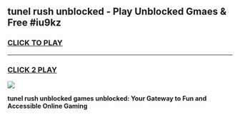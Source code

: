
## tunel rush unblocked - Play Unblocked Gmaes & Free #iu9kz
<h3>
<a href="https://news.freeplayer.one?title=tunel_rush_unblocked&ref=24F">CLICK TO PLAY</a></h3>
<hr>

<h3>
<a href="https://news.freeplayer.one?title=tunel_rush_unblocked&ref=24F">CLICK 2 PLAY</a>
  
</h3>

<a href="https://news.freeplayer.one?title=tunel_rush_unblocked&ref=24F/"><img src="https://clearcache.store/games.png"></a>


**tunel rush unblocked games unblocked: Your Gateway to Fun and Accessible Online Gaming**
